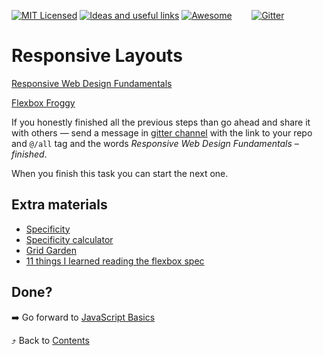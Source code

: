 [![MIT Licensed][icon-mit]][license]
[![Ideas and useful links][icon-ideas]][ideas]
[![Awesome][icon-awesome]][awesome]
&nbsp;&nbsp;&nbsp;&nbsp;&nbsp;&nbsp;
[![Gitter][icon-chat]][chat]

# Responsive Layouts

[Responsive Web Design Fundamentals](https://www.udacity.com/course/responsive-web-design-fundamentals--ud893)

[Flexbox Froggy](http://flexboxfroggy.com/)

If you honestly finished all the previous steps than go ahead and share it with
others — send a message in [gitter channel][chat] with the link to your repo
and `@/all` tag and the words _Responsive Web Design Fundamentals – finished_.

When you finish this task you can start the next one.

## Extra materials

- [Specificity](https://developer.mozilla.org/uk/docs/Web/CSS/Specificity)
- [Specificity calculator](https://specificity.keegan.st/)
- [Grid Garden](http://cssgridgarden.com/)
- [11 things I learned reading the flexbox spec](https://hackernoon.com/11-things-i-learned-reading-the-flexbox-spec-5f0c799c776b)

## Done?

➡️ Go forward to [JavaScript Basics](js-basics.md)

⤴️ Back to [Contents](../contents.md)


[icon-chat]: https://badges.gitter.im/Kottans/frontend.svg
[icon-mit]: https://img.shields.io/badge/license-MIT-blue.svg
[icon-ideas]: https://img.shields.io/badge/google--doc-ideas-ff69b4.svg
[icon-awesome]: https://cdn.rawgit.com/sindresorhus/awesome/d7305f38d29fed78fa85652e3a63e154dd8e8829/media/badge.svg

[license]: https://github.com/Kottans/web/blob/master/LICENSE.md
[awesome]: https://github.com/sindresorhus/awesome#front-end-development
[ideas]: https://docs.google.com/spreadsheets/d/1bZJhYjK3VHOS2HmQb2Fs4aHfEBt8mp1F09j9nEEDaqE/edit#gid=818017811
[chat]: https://gitter.im/Kottans/frontend?utm_source=badge&utm_medium=badge&utm_campaign=pr-badge

